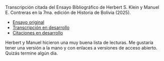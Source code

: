 Transcripción citada del Ensayo Bibliográfico de Herbert S. Klein y Manuel E. Contreras en la 7ma. edición de Historia de Bolivia (2025). 

- [Ensayo original](ensayo.pdf)
- [Transcripción en desarrollo](index.md)
- [Citaciones en desarrollo](ensayo.json)

Herbert y Manuel hicieron una muy buena lista de lecturas. Me gustaría tener una versión a la mano y con enlaces a versiones de acceso abierto. Quizás termine algún día.
